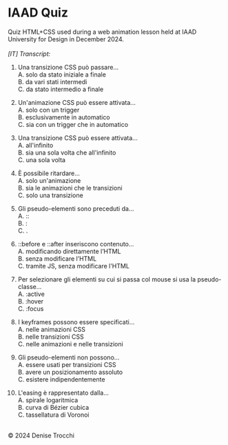 # IAAD Quiz
Quiz HTML+CSS used during a web animation lesson held at IAAD University for Design in December 2024.
<br>
<br>
*[IT] Transcript:*
<br>
1. Una transizione CSS può passare...  
   A. solo da stato iniziale a finale  
   B. da vari stati intermedi  
   C. da stato intermedio a finale  

2. Un'animazione CSS può essere attivata...  
   A. solo con un trigger  
   B. esclusivamente in automatico  
   C. sia con un trigger che in automatico  

3. Una transizione CSS può essere attivata...  
   A. all'infinito  
   B. sia una sola volta che all'infinito  
   C. una sola volta  

4. È possibile ritardare...  
   A. solo un'animazione  
   B. sia le animazioni che le transizioni  
   C. solo una transizione  

5. Gli pseudo-elementi sono preceduti da...  
   A. ::  
   B. :  
   C. .  

6. ::before e ::after inseriscono contenuto...  
   A. modificando direttamente l’HTML  
   B. senza modificare l’HTML  
   C. tramite JS, senza modificare l'HTML  

7. Per selezionare gli elementi su cui si passa col mouse si usa la pseudo-classe...  
   A. :active  
   B. :hover  
   C. :focus  

8. I keyframes possono essere specificati...  
   A. nelle animazioni CSS  
   B. nelle transizioni CSS  
   C. nelle animazioni e nelle transizioni  

9. Gli pseudo-elementi non possono...  
   A. essere usati per transizioni CSS  
   B. avere un posizionamento assoluto  
   C. esistere indipendentemente  

10. L'easing è rappresentato dalla...  
    A. spirale logaritmica  
    B. curva di Bézier cubica  
    C. tassellatura di Voronoi  

<br>
© 2024 Denise Trocchi